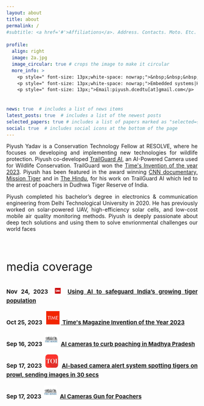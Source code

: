 ```yaml
---
layout: about
title: about
permalink: /
#subtitle: <a href='#'>Affiliations</a>. Address. Contacts. Moto. Etc.

profile:
  align: right
  image: 2a.jpg 
  image_circular: true # crops the image to make it circular
  more_info: >
    <p style=" font-size: 13px;white-space: nowrap;">&nbsp;&nbsp;&nbsp;&nbsp;&nbsp;&nbsp;I’m interested in : </p>
    <p style=" font-size: 13px;white-space: nowrap;">Embedded systems|Hardware|Edge AI</p>
    <p style=" font-size: 13px;">Email:piyush.dcedtu[at]gmail.com</p>


news: true  # includes a list of news items
latest_posts: true  # includes a list of the newest posts
selected_papers: true # includes a list of papers marked as "selected={true}"
social: true  # includes social icons at the bottom of the page
---
```


<div style="text-align: justify;">
Piyush Yadav is a Conservation Technology Fellow at RESOLVE, where he focuses on developing and implementing new technologies for wildlife protection. Piyush co-developed <a href="https://www.resolve.ngo/trailguard.htm" target="_blank">TrailGuard AI</a>, an AI-Powered Camera used for Wildlife Conservation. TrailGuard won the <a href="https://time.com/collection/best-inventions-2023/6327141/trailguard-ai/" target="_blank">Time's Invention of the year 2023</a>. Piyush has been featured in the award winning <a href="https://edition.cnn.com/videos/tv/2023/11/13/ai-camera-tiger-india-hnk-spc.cnn" target="_blank"> CNN documentary, Mission Tiger</a> and in <a href="https://www.thehindu.com/sci-tech/energy-and-environment/ai-cameras-to-curb-poaching/article67315766.ece" target="_blank">The Hindu</a>, for his work on TrailGuard AI which led to the arrest of poachers in Dudhwa Tiger Reserve of India. 

    
Piyush completed his bachelor’s degree in electronics & communication engineering from Delhi Technological University in 2020. He has previously worked on solar-powered UAV, high-efficiency solar cells, and low-cost mobile air quality monitoring methods. Piyush is deeply passionate about deep tech solutions and using them to solve envrionmental challenges our world faces

</div>


<div style="text-align: justify; line-height: 1.6;">
    <br>
    <p style=" font-size: 30px;">media coverage</p>
    <p style="font-weight: bold; font-size: 15px;"> Nov 24, 2023&nbsp;&nbsp;<img src="assets/img/CNN.jpg" alt="Logo" style="width: 15px; height: 15px;">&nbsp; <!-- Logo Image --><a href="https://edition.cnn.com/videos/tv/2023/11/13/ai-camera-tiger-india-hnk-spc.cnn" target="_blank"> Using AI to safeguard India’s growing tiger population</a><br></p>
    <p style="font-weight: bold; font-size: 15px;"> Oct 25, 2023&nbsp;&nbsp;&nbsp;<img src="assets/img/time_logo.jpg" alt="Logo" style="width: 35px; height: 35px;">&nbsp;<a href="https://time.com/collection/best-inventions-2023/6327141/trailguard-ai/" target="_blank"> Time's Magazine Invention of the Year 2023</a><br></p>
    <p style="font-weight: bold; font-size: 15px;"> Sep 16, 2023&nbsp;&nbsp;<img src="assets/img/1logo.jpg" alt="Logo" style="width: 35px; height: 35px;">&nbsp; <!-- Logo Image --><a href="https://www.thehindu.com/sci-tech/energy-and-environment/ai-cameras-to-curb-poaching/article67315766.ece" target="_blank"> AI cameras to curb poaching in Madhya Pradesh</a><br></p>

  <p style="font-weight: bold; font-size: 15px;">
      Sep 17, 2023&nbsp;&nbsp;<img src="assets/img/TOI_Logo.jpg" alt="Logo" style="width: 35px; height: 35px;">&nbsp; <!-- Logo Image -->
      <a href="assets/img/TOI-TG.jpg" target="_blank"> 
          AI-based camera alert system spotting tigers on prowl, sending images in 30 secs
      </a>    
      <br>
  </p>

  <p style="font-weight: bold; font-size: 15px;">
      Sep 17, 2023&nbsp;&nbsp;<img src="assets/img/1logo.jpg" alt="Logo" style="width: 35px; height: 35px;">&nbsp; <!-- Logo Image -->
      <a href="assets/img/The Hindu Color Print.jpg" target="_blank"> 
          AI Cameras Gun for Poachers
      </a>
      <br>
  </p>
   
</div>
